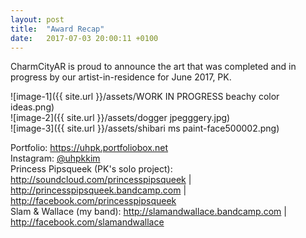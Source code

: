 ```yaml
---
layout: post
title:  "Award Recap"
date:   2017-07-03 20:00:11 +0100
---
```


CharmCityAR is proud to announce the art that was completed and in progress by our artist-in-residence for June 2017, PK. 

![image-1]({{ site.url }}/assets/WORK IN PROGRESS beachy color ideas.png)<br>
![image-2]({{ site.url }}/assets/dogger jpegggery.jpg)<br>
![image-3]({{ site.url }}/assets/shibari ms paint-face500002.png)<br>

Portfolio: <a href="https://uhpk.portfoliobox.net">https://uhpk.portfoliobox.net</a><br>
Instagram: <a href="https://www.instagram.com/uhpkkim">@uhpkkim</a><br>
Princess Pipsqueek (PK's solo project): <a href="http://soundcloud.com/princesspipsqueek">http://soundcloud.com/princesspipsqueek</a> | <a href="http://princesspipsqueek.bandcamp.com">http://princesspipsqueek.bandcamp.com</a> | <a href="http://facebook.com/princesspipsqueek">http://facebook.com/princesspipsqueek</a><br>
Slam & Wallace (my band): <a href="http://slamandwallace.bandcamp.com">http://slamandwallace.bandcamp.com</a> | <a href="http://facebook.com/slamandwallace">http://facebook.com/slamandwallace</a><br>
